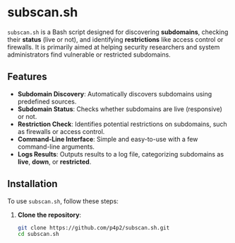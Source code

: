 # subscan.sh

`subscan.sh` is a Bash script designed for discovering **subdomains**, checking their **status** (live or not), and identifying **restrictions** like access control or firewalls. It is primarily aimed at helping security researchers and system administrators find vulnerable or restricted subdomains.

## Features
- **Subdomain Discovery**: Automatically discovers subdomains using predefined sources.
- **Subdomain Status**: Checks whether subdomains are live (responsive) or not.
- **Restriction Check**: Identifies potential restrictions on subdomains, such as firewalls or access control.
- **Command-Line Interface**: Simple and easy-to-use with a few command-line arguments.
- **Logs Results**: Outputs results to a log file, categorizing subdomains as **live**, **down**, or **restricted**.

## Installation

To use `subscan.sh`, follow these steps:

1. **Clone the repository**:
   ```bash
   git clone https://github.com/p4p2/subscan.sh.git
   cd subscan.sh

